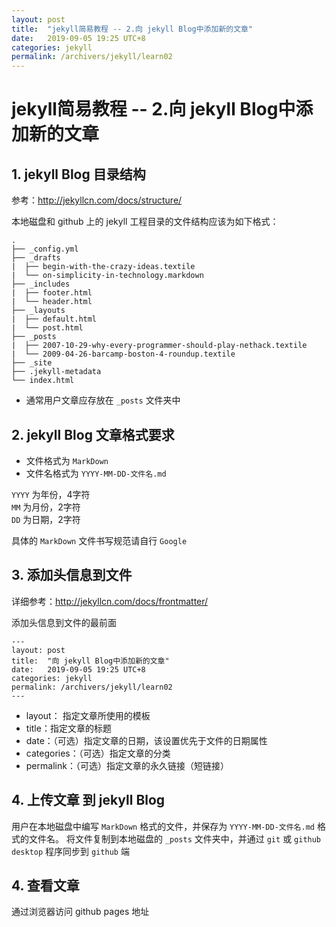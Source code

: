 ```yaml
---
layout: post
title:  "jekyll简易教程 -- 2.向 jekyll Blog中添加新的文章"
date:   2019-09-05 19:25 UTC+8
categories: jekyll
permalink: /archivers/jekyll/learn02
---
```


# jekyll简易教程 -- 2.向 jekyll Blog中添加新的文章

## 1. jekyll Blog 目录结构

参考：http://jekyllcn.com/docs/structure/  

本地磁盘和 github 上的 jekyll 工程目录的文件结构应该为如下格式：

```
.
├── _config.yml
├── _drafts
|  ├── begin-with-the-crazy-ideas.textile
|  └── on-simplicity-in-technology.markdown
├── _includes
|  ├── footer.html
|  └── header.html
├── _layouts
|  ├── default.html
|  └── post.html
├── _posts
|  ├── 2007-10-29-why-every-programmer-should-play-nethack.textile
|  └── 2009-04-26-barcamp-boston-4-roundup.textile
├── _site
├── .jekyll-metadata
└── index.html
```

- 通常用户文章应存放在 `_posts` 文件夹中

## 2. jekyll Blog 文章格式要求

- 文件格式为 `MarkDown`
- 文件名格式为 `YYYY-MM-DD-文件名.md`

`YYYY` 为年份，4字符  
`MM` 为月份，2字符  
`DD` 为日期，2字符  

具体的 `MarkDown` 文件书写规范请自行 `Google`

## 3. 添加头信息到文件

详细参考：http://jekyllcn.com/docs/frontmatter/  

添加头信息到文件的最前面
```
---
layout: post
title:  "向 jekyll Blog中添加新的文章"
date:   2019-09-05 19:25 UTC+8
categories: jekyll
permalink: /archivers/jekyll/learn02
---
```

- layout： 指定文章所使用的模板
- title：指定文章的标题
- date：（可选）指定文章的日期，该设置优先于文件的日期属性
- categories：（可选）指定文章的分类
- permalink：（可选）指定文章的永久链接（短链接）

## 4. 上传文章 到 jekyll Blog

用户在本地磁盘中编写 `MarkDown` 格式的文件，并保存为 `YYYY-MM-DD-文件名.md` 格式的文件名。
将文件复制到本地磁盘的 `_posts` 文件夹中，并通过 `git` 或 `github desktop` 程序同步到 `github` 端

## 4. 查看文章

通过浏览器访问 github pages 地址

